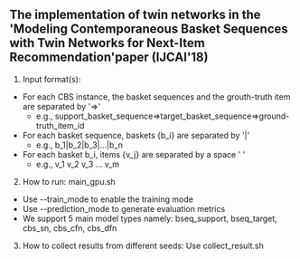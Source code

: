 ## The implementation of twin networks in the 'Modeling Contemporaneous Basket Sequences with Twin Networks for Next-Item Recommendation'paper (IJCAI'18)

1. Input format(s): 
 + For each CBS instance, the basket sequences and the grouth-truth item are separated by '=>' 
    - e.g.,  support_basket_sequence=>target_basket_sequence=>ground-truth_item_id
 + For each basket sequence, baskets {b_i} are separated by '|'
    - e.g.,  b_1|b_2|b_3|...|b_n
 + For each basket b_i, items {v_j} are separated by a space ' '
    - e.g., v_1 v_2 v_3 ... v_m

2. How to run: main_gpu.sh
  + Use --train_mode to enable the training mode
  + Use --prediction_mode to generate evaluation metrics
  + We support 5 main model types namely: bseq_support, bseq_target, cbs_sn, cbs_cfn, cbs_dfn

3. How to collect results from different seeds: Use collect_result.sh

 

